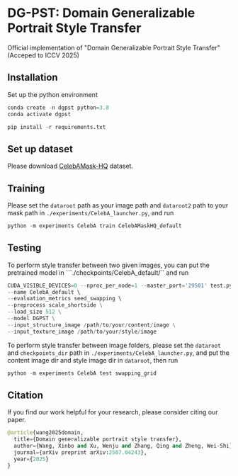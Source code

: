 # DG-PST: Domain Generalizable Portrait Style Transfer
Official implementation of "Domain Generalizable Portrait Style Transfer" (Acceped to ICCV 2025)

## Installation
Set up the python environment
``` python
conda create -n dgpst python=3.8
conda activate dgpst

pip install -r requirements.txt
```

## Set up dataset
Please download [CelebAMask-HQ](https://github.com/switchablenorms/CelebAMask-HQ) dataset.

## Training
Please set the ```dataroot``` path as your image path and ```dataroot2``` path to your mask path in ```./experiments/CelebA_launcher.py```, and run
``` python
python -m experiments CelebA train CelebAMaskHQ_default
```

## Testing
To perform style transfer between two given images, you can put the pretrained model in ```./checkpoints/CelebA_default/`` and run 
``` python
CUDA_VISIBLE_DEVICES=0 --nproc_per_node=1 --master_port='29501' test.py \ 
--name CelebA_default \ 
--evaluation_metrics seed_swapping \ 
--preprocess scale_shortside \
--load_size 512 \
--model DGPST \
--input_structure_image /path/to/your/content/image \
--input_texture_image /path/to/your/style/image
```
To perform style transfer between image folders, please set the ```dataroot``` and ```checkpoints_dir``` path in ```./experiments/CelebA_launcher.py```, and put the content image dir and style image dir in ```dataroot```, then run
``` python
python -m experiments CelebA test swapping_grid
```

## Citation
If you find our work helpful for your research, please consider citing our paper.
``` python
@article{wang2025domain,
  title={Domain generalizable portrait style transfer},
  author={Wang, Xinbo and Xu, Wenju and Zhang, Qing and Zheng, Wei-Shi},
  journal={arXiv preprint arXiv:2507.04243},
  year={2025}
}
```
